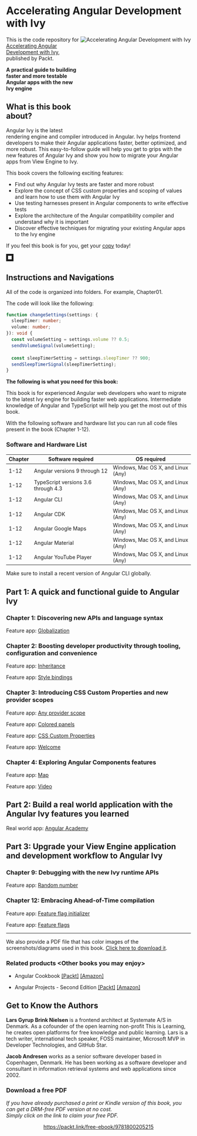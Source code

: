 


# Accelerating Angular Development with Ivy

<a href="https://www.packtpub.com/product/accelerating-angular-development-with-ivy/9781800205215?utm_source=github&utm_medium=repository&utm_campaign=9781800205215"><img src="https://static.packt-cdn.com/products/9781800205215/cover/smaller" alt="Accelerating Angular Development with Ivy" height="256px" align="right"></a>

This is the code repository for [Accelerating Angular Development with Ivy](https://www.packtpub.com/product/accelerating-angular-development-with-ivy/9781800205215?utm_source=github&utm_medium=repository&utm_campaign=9781800205215), published by Packt.

**A practical guide to building faster and more testable Angular apps with the new Ivy engine**

## What is this book about?
Angular Ivy is the latest rendering engine and compiler introduced in Angular. Ivy helps frontend developers to make their Angular applications faster, better optimized, and more robust. This easy-to-follow guide will help you get to grips with the new features of Angular Ivy and show you how to migrate your Angular apps from View Engine to Ivy.

This book covers the following exciting features: 
* Find out why Angular Ivy tests are faster and more robust
* Explore the concept of CSS custom properties and scoping of values and learn how to use them with Angular Ivy
* Use testing harnesses present in Angular components to write effective tests
* Explore the architecture of the Angular compatibility compiler and understand why it is important
* Discover effective techniques for migrating your existing Angular apps to the Ivy engine

If you feel this book is for you, get your [copy](https://www.amazon.com/dp/180020521X) today!

<a href="https://www.packtpub.com/?utm_source=github&utm_medium=banner&utm_campaign=GitHubBanner"><img src="https://raw.githubusercontent.com/PacktPublishing/GitHub/master/GitHub.png" 
alt="https://www.packtpub.com/" border="5" /></a>


## Instructions and Navigations
All of the code is organized into folders. For example, Chapter01.

The code will look like the following:
```ts
function changeSettings(settings: {
  sleepTimer: number;
  volume: number;
}): void {
  const volumeSetting = settings.volume ?? 0.5;
  sendVolumeSignal(volumeSetting);
  
  const sleepTimerSetting = settings.sleepTimer ?? 900;
  sendSleepTimerSignal(sleepTimerSetting);
}
```

**The following is what you need for this book:**

This book is for experienced Angular web developers who want to migrate to the latest Ivy engine for building faster web applications. Intermediate knowledge of Angular and TypeScript will help you get the most out of this book.

With the following software and hardware list you can run all code files present in the book (Chapter 1-12).

### Software and Hardware List

| Chapter  | Software required                   | OS required                        |
| -------- | ------------------------------------| -----------------------------------|
| 1-12     | Angular versions 9 through 12       | Windows, Mac OS X, and Linux (Any) |
| 1-12     | TypeScript versions 3.6 through 4.3 | Windows, Mac OS X, and Linux (Any) |
| 1-12     | Angular CLI                         | Windows, Mac OS X, and Linux (Any) |
| 1-12     | Angular CDK                         | Windows, Mac OS X, and Linux (Any) |
| 1-12     | Angular Google Maps                 | Windows, Mac OS X, and Linux (Any) |
| 1-12     | Angular Material                    | Windows, Mac OS X, and Linux (Any) |
| 1-12     | Angular YouTube Player              | Windows, Mac OS X, and Linux (Any) |

Make sure to install a recent version of Angular CLI globally.

## Part 1: A quick and functional guide to Angular Ivy

### Chapter 1: Discovering new APIs and language syntax

Feature app: [Globalization](/projects/chapter1/globalization/src/app)

### Chapter 2: Boosting developer productivity through tooling, configuration and convenience

Feature app: [Inheritance](/projects/chapter2/inheritance/src/app)

Feature app: [Style bindings](/projects/chapter2/style-bindings/src/app)

### Chapter 3: Introducing CSS Custom Properties and new provider scopes

Feature app: [Any provider scope](/projects/chapter3/any-provider-scope/src/app)

Feature app: [Colored panels](/projects/chapter3/colored-panels/src/app)

Feature app:
[CSS Custom Properties](/projects/chapter3/css-custom-properties/src/app)

Feature app: [Welcome](/projects/chapter3/welcome/src/app)

### Chapter 4: Exploring Angular Components features

Feature app: [Map](/projects/chapter4/map/src/app)

Feature app: [Video](/projects/chapter4/video/src/app)

## Part 2: Build a real world application with the Angular Ivy features you learned

Real world app: [Angular Academy](/projects/demo/src/app)

## Part 3: Upgrade your View Engine application and development workflow to Angular Ivy

### Chapter 9: Debugging with the new Ivy runtime APIs

Feature app: [Random number](/projects/chapter9/random-number/src/app)

### Chapter 12: Embracing Ahead-of-Time compilation

Feature app:
[Feature flag initializer](/projects/chapter12/feature-flag-initializer/src/app)

Feature app: [Feature flags](/projects/chapter12/feature-flags/src/app)
<hr>

We also provide a PDF file that has color images of the screenshots/diagrams used in this book. [Click here to download it](https://static.packt-cdn.com/downloads/9781800205215_ColorImages.pdf).


### Related products \<Other books you may enjoy\>
* Angular Cookbook [[Packt]](https://www.packtpub.com/product/angular-cookbook/9781838989439?utm_source=github&utm_medium=repository&utm_campaign=9781838989439) [[Amazon]](https://www.amazon.com/dp/1838989439)

* Angular Projects - Second Edition [[Packt]](https://www.packtpub.com/product/angular-projects-second-edition/9781800205260?utm_source=github&utm_medium=repository&utm_campaign=9781800205260) [[Amazon]](https://www.amazon.com/dp/1800205260)

## Get to Know the Authors
**Lars Gyrup Brink Nielsen**
is a frontend architect at Systemate A/S in Denmark. As a cofounder of the open learning non-profit This is Learning, he creates open platforms for free knowledge and public learning. Lars is a tech writer, international tech speaker, FOSS maintainer, Microsoft MVP in Developer Technologies, and GitHub Star.

**Jacob Andresen**
works as a senior software developer based in Copenhagen, Denmark. He has been working as a software developer and consultant in information retrieval systems and web applications since 2002. 
### Download a free PDF

 <i>If you have already purchased a print or Kindle version of this book, you can get a DRM-free PDF version at no cost.<br>Simply click on the link to claim your free PDF.</i>
<p align="center"> <a href="https://packt.link/free-ebook/9781800205215">https://packt.link/free-ebook/9781800205215 </a> </p>